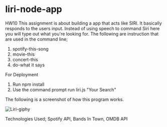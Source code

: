 
 # liri-node-app
HW10
 This assignment is about building a app that acts like SIRI. It basically responds to the users input. Instead of using speech to command Siri here you will type out what you're looking for. 
 The following are instruction that are used in the command line;
 1) spotify-this-song
 2) movie-this
 3) concert-this
 4) do-what it says
 
 For Deployment 
 1. Run npm install
 2. Use the command prompt run liri.js <instruction> "Your Search" 

 The following is a screenshot of how this program works.

![Liri-giphy](https://user-images.githubusercontent.com/46385062/58144260-b12d2d80-7c1b-11e9-8227-8755b83aa6b4.gif)


Technologies Used;
Spotify API,
Bands In Town,
OMDB API

 
 
 
 
 
 
 
 
 
 
 
 
 
 
 
 
 
 
 

 
 
 
